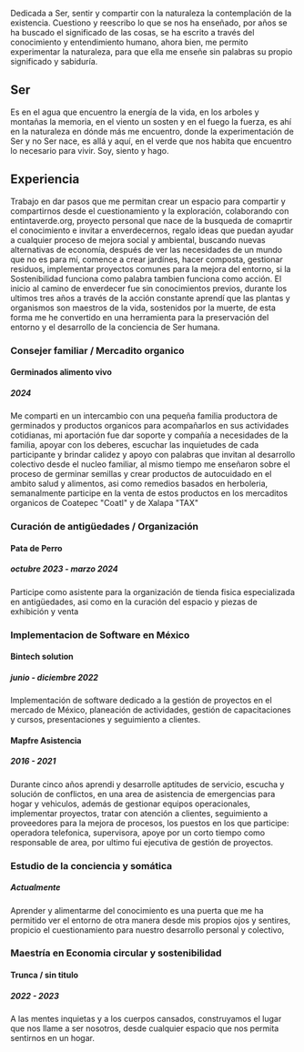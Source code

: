 Dedicada a Ser, sentir y compartir con la naturaleza la contemplación de la existencia.
Cuestiono y reescribo lo que se nos ha enseñado, por años se ha buscado el significado de las cosas, se ha escrito a través del conocimiento y entendimiento humano, ahora bien, me permito experimentar la naturaleza, para que ella me enseñe sin palabras su propio significado y sabiduría.

## Ser

Es en el agua que encuentro la energía de la vida, en los arboles y montañas la memoria, en el viento un sosten y en el fuego la fuerza, es ahí en la naturaleza en dónde más me encuentro, donde la experimentación de Ser y no Ser nace, es allá y aquí, en el verde que nos habita que encuentro lo necesario para vivir. Soy, siento y hago.

## Experiencia

Trabajo en dar pasos que me permitan crear un espacio para compartir y compartirnos desde el cuestionamiento y la exploración, colaborando con entintaverde.org, proyecto personal que nace de la busqueda de comaprtir el conocimiento e invitar a enverdecernos, regalo ideas que puedan ayudar a cualquier proceso de mejora social y ambiental, buscando nuevas alternativas de economía,  después de ver las necesidades de un mundo que no es para mí, comence a crear jardínes, hacer composta, gestionar residuos, implementar proyectos comunes para la mejora del entorno, si la Sostenibilidad funciona como palabra tambien funciona como acción. El inicio al camino de enverdecer fue sin conocimientos previos, durante los ultimos tres años a través de la acción constante aprendí que las plantas y organismos son maestros de la vida, sostenidos por la muerte, de esta forma me he convertido en una herramienta para la preservación del entorno y el desarrollo de la conciencia de Ser humana.


### Consejer familiar / Mercadito organico
#### Germinados alimento vivo
##### 2024
Me comparti en un intercambio con una pequeña familia productora de germinados y productos organicos para acompañarlos en sus actividades cotidianas, mi aportación fue dar soporte y compañía a necesidades de la familia, apoyar con los deberes, escuchar las inquietudes de cada participante y brindar calidez y apoyo con palabras que invitan al desarrollo colectivo desde el nucleo familiar, al mismo tiempo me enseñaron sobre el proceso de germinar semillas y crear productos de autocuidado en el ambito salud y alimentos, asi como remedios basados en herboleria, semanalmente participe en la venta de estos productos en los mercaditos organicos de Coatepec "Coatl" y de Xalapa "TAX" 

### Curación de antigüedades / Organización 
#### Pata de Perro
##### octubre 2023 - marzo 2024
Participe como asistente para la organización de tienda fisica especializada en antigüedades, asi como en la curación del espacio y piezas de exhibición y venta

### Implementacion de Software en México
#### Bintech solution
##### junio - diciembre 2022
Implementación de software dedicado a la gestión de proyectos en el mercado de México, planeación de actividades, gestión de capacitaciones y cursos, presentaciones y seguimiento a clientes.

#### Mapfre Asistencia
##### 2016 - 2021
Durante cinco años aprendi y desarrolle aptitudes de servicio, escucha y solución de conflictos, en una area de asistencia de emergencias para hogar y vehiculos, además de gestionar equipos operacionales, implementar proyectos, tratar con atención a clientes, seguimiento a proveedores para la mejora de procesos, los puestos en los que participe: operadora telefonica, supervisora, apoye por un corto tiempo como responsable de area, por ultimo fui ejecutiva de gestión de proyectos.

### Estudio de la conciencia y somática
##### Actualmente
Aprender y alimentarme del conocimiento es una puerta que me ha permitido ver el entorno de otra manera desde mis propios ojos y sentires, propicio el cuestionamiento para nuestro desarrollo personal y colectivo, 

### Maestría en Economia circular y sostenibilidad
#### Trunca / sin titulo 
##### 2022 - 2023
A las mentes inquietas y a los cuerpos cansados, construyamos el lugar que nos llame a ser nosotros, desde cualquier espacio que nos permita sentirnos en un hogar.
